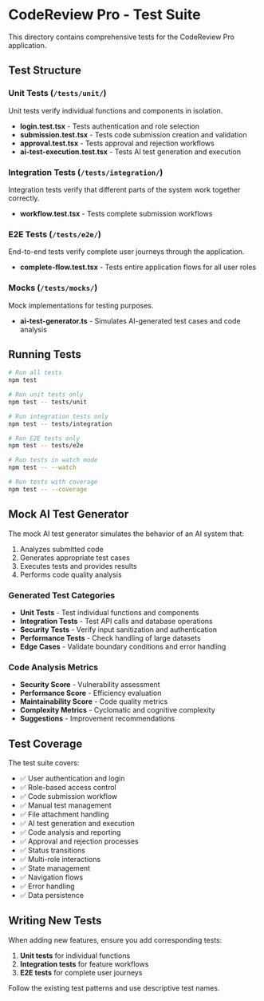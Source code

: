 # CodeReview Pro - Test Suite

This directory contains comprehensive tests for the CodeReview Pro application.

## Test Structure

### Unit Tests (`/tests/unit/`)
Unit tests verify individual functions and components in isolation.

- **login.test.tsx** - Tests authentication and role selection
- **submission.test.tsx** - Tests code submission creation and validation
- **approval.test.tsx** - Tests approval and rejection workflows
- **ai-test-execution.test.tsx** - Tests AI test generation and execution

### Integration Tests (`/tests/integration/`)
Integration tests verify that different parts of the system work together correctly.

- **workflow.test.tsx** - Tests complete submission workflows

### E2E Tests (`/tests/e2e/`)
End-to-end tests verify complete user journeys through the application.

- **complete-flow.test.tsx** - Tests entire application flows for all user roles

### Mocks (`/tests/mocks/`)
Mock implementations for testing purposes.

- **ai-test-generator.ts** - Simulates AI-generated test cases and code analysis

## Running Tests

```bash
# Run all tests
npm test

# Run unit tests only
npm test -- tests/unit

# Run integration tests only
npm test -- tests/integration

# Run E2E tests only
npm test -- tests/e2e

# Run tests in watch mode
npm test -- --watch

# Run tests with coverage
npm test -- --coverage
```

## Mock AI Test Generator

The mock AI test generator simulates the behavior of an AI system that:

1. Analyzes submitted code
2. Generates appropriate test cases
3. Executes tests and provides results
4. Performs code quality analysis

### Generated Test Categories

- **Unit Tests** - Test individual functions and components
- **Integration Tests** - Test API calls and database operations
- **Security Tests** - Verify input sanitization and authentication
- **Performance Tests** - Check handling of large datasets
- **Edge Cases** - Validate boundary conditions and error handling

### Code Analysis Metrics

- **Security Score** - Vulnerability assessment
- **Performance Score** - Efficiency evaluation
- **Maintainability Score** - Code quality metrics
- **Complexity Metrics** - Cyclomatic and cognitive complexity
- **Suggestions** - Improvement recommendations

## Test Coverage

The test suite covers:

- ✅ User authentication and login
- ✅ Role-based access control
- ✅ Code submission workflow
- ✅ Manual test management
- ✅ File attachment handling
- ✅ AI test generation and execution
- ✅ Code analysis and reporting
- ✅ Approval and rejection processes
- ✅ Status transitions
- ✅ Multi-role interactions
- ✅ State management
- ✅ Navigation flows
- ✅ Error handling
- ✅ Data persistence

## Writing New Tests

When adding new features, ensure you add corresponding tests:

1. **Unit tests** for individual functions
2. **Integration tests** for feature workflows
3. **E2E tests** for complete user journeys

Follow the existing test patterns and use descriptive test names.
